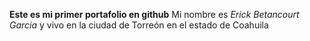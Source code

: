 
**Este es mi primer portafolio en github**
Mi nombre es *Erick Betancourt Garcia* y vivo en la ciudad de Torreón en el estado de Coahuila
